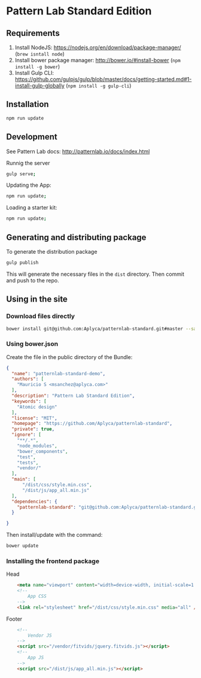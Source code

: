 Pattern Lab Standard Edition
=======================================

Requirements
------------

1. Install NodeJS: https://nodejs.org/en/download/package-manager/ (`brew isntall node`)
2. Install bower package manager: http://bower.io/#install-bower (`npm install -g bower`)
3. Install Gulp CLI: https://github.com/gulpjs/gulp/blob/master/docs/getting-started.md#1-install-gulp-globally (`npm install -g gulp-cli`)

Installation
------------

```bash
npm run update
```

Development
-----------

See Pattern Lab docs: http://patternlab.io/docs/index.html

Runnig the server

```bash
gulp serve;
```

Updating the App:

```bash
npm run update;
```

Loading a starter kit:

```bash
npm run update;
```

Generating and distributing package
-----------------------------------

To generate the distribution package

```bash
gulp publish
```

This will generate the necessary files in the `dist` directory. Then commit and push to the repo.

Using in the site
-----------------

### Download files directly

```bash
bower install git@github.com:Aplyca/patternlab-standard.git#master --save
```

### Using bower.json

Create the file in the public directory of the Bundle:

```json
{
  "name": "patternlab-standard-demo",
  "authors": [
    "Mauricio S <msanchez@aplyca.com>"
  ],
  "description": "Pattern Lab Standard Edition",
  "keywords": [
    "Atomic design"
  ],
  "license": "MIT",
  "homepage": "https://github.com/Aplyca/patternlab-standard",
  "private": true,
  "ignore": [
    "**/.*",
    "node_modules",
    "bower_components",
    "test",
    "tests",
    "vendor/"
  ],
  "main": [
      "/dist/css/style.min.css",
      "/dist/js/app_all.min.js"
  ],
  "dependencies": {
    "patternlab-standard": "git@github.com:Aplyca/patternlab-standard.git#master"
  }

}
```

Then install/update with the command:

```bash
bower update
```

### Installing the frontend package

Head

```html
	<meta name="viewport" content="width=device-width, initial-scale=1.0"" />
	<!--
		App CSS
	-->
    <link rel="stylesheet" href="/dist/css/style.min.css" media="all" />
```

Footer

```html
	<!--
		Vendor JS
	-->
	<script src="/vendor/fitvids/jquery.fitvids.js"></script>
	<!--
		App JS
	-->    
	<script src="/dist/js/app_all.min.js"></script>     
```